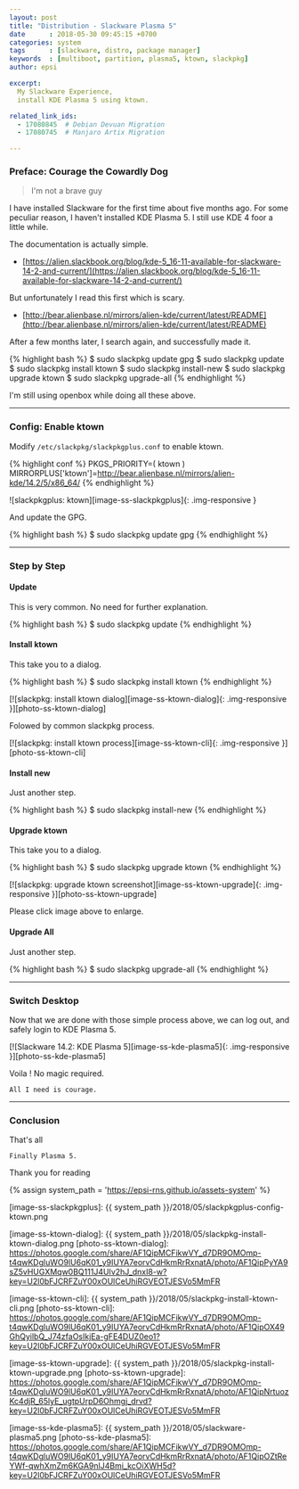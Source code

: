 ```yaml
---
layout: post
title: "Distribution - Slackware Plasma 5"
date      : 2018-05-30 09:45:15 +0700
categories: system
tags      : [slackware, distro, package manager]
keywords  : [multiboot, partition, plasma5, ktown, slackpkg]
author: epsi

excerpt:
  My Slackware Experience,
  install KDE Plasma 5 using ktown.

related_link_ids: 
  - 17080845  # Debian Devuan Migration
  - 17080745  # Manjaro Artix Migration

---
```


### Preface: Courage the Cowardly Dog

>	I'm not a brave guy

I have installed Slackware for the first time about five months ago.
For some peculiar reason, I haven't installed KDE Plasma 5.
I still use KDE 4 foor a little while.

The documentation is actually simple.

*	[https://alien.slackbook.org/blog/kde-5_16-11-available-for-slackware-14-2-and-current/](https://alien.slackbook.org/blog/kde-5_16-11-available-for-slackware-14-2-and-current/)

But unfortunately I read this first which is scary.

*	[http://bear.alienbase.nl/mirrors/alien-kde/current/latest/README](http://bear.alienbase.nl/mirrors/alien-kde/current/latest/README)

After a few months later, I search again, and successfully made it.

{% highlight bash %}
$ sudo slackpkg update gpg
$ sudo slackpkg update
$ sudo slackpkg install ktown
$ sudo slackpkg install-new
$ sudo slackpkg upgrade ktown
$ sudo slackpkg upgrade-all 
{% endhighlight %}

I'm still using openbox while doing all these above.

-- -- --

### Config: Enable ktown

Modify <code class="code-file">/etc/slackpkg/slackpkgplus.conf</code> to enable ktown.

{% highlight conf %}
PKGS_PRIORITY=( ktown )
MIRRORPLUS['ktown']=http://bear.alienbase.nl/mirrors/alien-kde/14.2/5/x86_64/
{% endhighlight %}

![slackpkgplus: ktown][image-ss-slackpkgplus]{: .img-responsive }

And update the GPG.

{% highlight bash %}
$ sudo slackpkg update gpg
{% endhighlight %}

-- -- --

### Step by Step

#### Update

This is very common. No need for further explanation.

{% highlight bash %}
$ sudo slackpkg update
{% endhighlight %}

#### Install ktown

This take you to a dialog.

{% highlight bash %}
$ sudo slackpkg install ktown
{% endhighlight %}

[![slackpkg: install ktown dialog][image-ss-ktown-dialog]{: .img-responsive }][photo-ss-ktown-dialog]

Folowed by common slackpkg process.

[![slackpkg: install ktown process][image-ss-ktown-cli]{: .img-responsive }][photo-ss-ktown-cli]

#### Install new

Just another step.

{% highlight bash %}
$ sudo slackpkg install-new
{% endhighlight %}

#### Upgrade ktown

This take you to a dialog.

{% highlight bash %}
$ sudo slackpkg upgrade ktown
{% endhighlight %}

[![slackpkg: upgrade ktown screenshot][image-ss-ktown-upgrade]{: .img-responsive }][photo-ss-ktown-upgrade]

Please click image above to enlarge.


#### Upgrade All

Just another step.

{% highlight bash %}
$ sudo slackpkg upgrade-all
{% endhighlight %}

-- -- --

### Switch Desktop

Now that we are done with those simple process above,
we can log out, and safely login to KDE Plasma 5.

[![Slackware 14.2: KDE Plasma 5][image-ss-kde-plasma5]{: .img-responsive }][photo-ss-kde-plasma5]

Voila !
No magic required.

	All I need is courage.

-- -- --

### Conclusion

That's all

	Finally Plasma 5.

Thank you for reading

[//]: <> ( -- -- -- links below -- -- -- )

{% assign system_path = 'https://epsi-rns.github.io/assets-system' %}

[image-ss-slackpkgplus]:   {{ system_path }}/2018/05/slackpkgplus-config-ktown.png

[image-ss-ktown-dialog]:   {{ system_path }}/2018/05/slackpkg-install-ktown-dialog.png
[photo-ss-ktown-dialog]:   https://photos.google.com/share/AF1QipMCFikwVY_d7DR9OMOmp-t4qwKDgluWO9lU6qK01_y9IUYA7eorvCdHkmRrRxnatA/photo/AF1QipPyYA9sZ5vHUGXMqw0BQ111J4UIv2hJ_dnxI8-w?key=U2l0bFJCRFZuY00xOUlCeUhiRGVEOTJESVo5MmFR

[image-ss-ktown-cli]:      {{ system_path }}/2018/05/slackpkg-install-ktown-cli.png
[photo-ss-ktown-cli]:      https://photos.google.com/share/AF1QipMCFikwVY_d7DR9OMOmp-t4qwKDgluWO9lU6qK01_y9IUYA7eorvCdHkmRrRxnatA/photo/AF1QipOX49GhQyilbQ_J74zfaOsIkjEa-gFE4DUZ0eo1?key=U2l0bFJCRFZuY00xOUlCeUhiRGVEOTJESVo5MmFR

[image-ss-ktown-upgrade]:  {{ system_path }}/2018/05/slackpkg-install-ktown-upgrade.png
[photo-ss-ktown-upgrade]:  https://photos.google.com/share/AF1QipMCFikwVY_d7DR9OMOmp-t4qwKDgluWO9lU6qK01_y9IUYA7eorvCdHkmRrRxnatA/photo/AF1QipNrtuozKc4djR_65lyE_ugtpUrpD6Ohmgj_drvd?key=U2l0bFJCRFZuY00xOUlCeUhiRGVEOTJESVo5MmFR

[image-ss-kde-plasma5]:    {{ system_path }}/2018/05/slackware-plasma5.png
[photo-ss-kde-plasma5]:    https://photos.google.com/share/AF1QipMCFikwVY_d7DR9OMOmp-t4qwKDgluWO9lU6qK01_y9IUYA7eorvCdHkmRrRxnatA/photo/AF1QipOZtReYWf-qwhXmZm6KGA9nlJ4Bmi_kcOiXWH5d?key=U2l0bFJCRFZuY00xOUlCeUhiRGVEOTJESVo5MmFR
